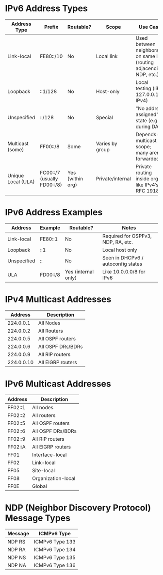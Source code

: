 # IPv6 Address Types

| Address Type       | Prefix                     | Routable?        | Scope         | Use Case                                                                 |
|--------------------|----------------------------|------------------|---------------|--------------------------------------------------------------------------|
| Link-local         | FE80::/10                  | No               | Local link    | Used between neighbors on same link (routing adjacencies, NDP, etc.)     |
| Loopback           | ::1/128                    | No               | Host-only     | Local testing (like 127.0.0.1 in IPv4)                                   |
| Unspecified        | ::/128                     | No               | Special       | "No address assigned" state (e.g., during DAD)                           |
| Multicast (some)   | FF00::/8                   | Some             | Varies by group | Depends on multicast scope; many aren’t forwarded                      |
| Unique Local (ULA) | FC00::/7 (usually FD00::/8) | Yes (within org) | Private/internal | Private routing inside orgs, like IPv4’s RFC 1918                   |

# IPv6 Address Examples

| Address     | Example     | Routable?         | Notes                                         |
|-------------|-------------|-------------------|-----------------------------------------------|
| Link-local  | FE80::1     | No                | Required for OSPFv3, NDP, RA, etc.            |
| Loopback    | ::1         | No                | Local host only                               |
| Unspecified | ::          | No                | Seen in DHCPv6 / autoconfig states            |
| ULA         | FD00::/8    | Yes (internal only) | Like 10.0.0.0/8 for IPv6                      |

# IPv4 Multicast Addresses

| Address       | Description             |
|---------------|-------------------------|
| 224.0.0.1     | All Nodes               |
| 224.0.0.2     | All Routers             |
| 224.0.0.5     | All OSPF routers        |
| 224.0.0.6     | All OSPF DRs/BDRs       |
| 224.0.0.9     | All RIP routers         |
| 224.0.0.10    | All EIGRP routers       |

# IPv6 Multicast Addresses

| Address     | Description             |
|-------------|-------------------------|
| FF02::1     | All nodes               |
| FF02::2     | All routers             |
| FF02::5     | All OSPF routers        |
| FF02::6     | All OSPF DRs/BDRs       |
| FF02::9     | All RIP routers         |
| FF02::A     | All EIGRP routers       |
| FF01        | Interface-local         |
| FF02        | Link-local              |
| FF05        | Site-local              |
| FF08        | Organization-local      |
| FF0E        | Global                  |

# NDP (Neighbor Discovery Protocol) Message Types

| Message | ICMPv6 Type |
|---------|-------------|
| NDP RS  | ICMPv6 Type 133 |
| NDP RA  | ICMPv6 Type 134 |
| NDP NS  | ICMPv6 Type 135 |
| NDP NA  | ICMPv6 Type 136 |
